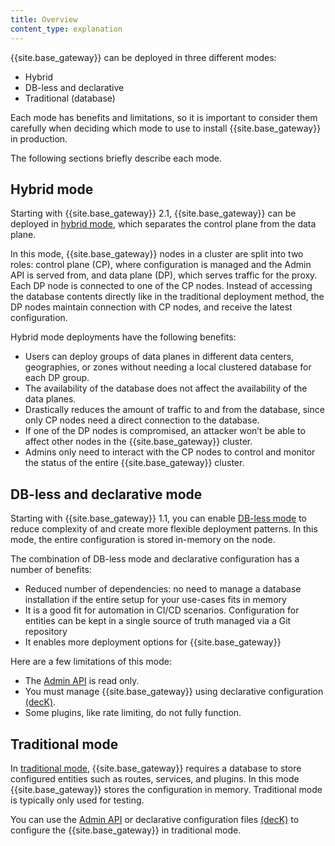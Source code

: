 ```yaml
---
title: Overview
content_type: explanation
---
```


{{site.base_gateway}} can be deployed in three different modes:

* Hybrid
* DB-less and declarative
* Traditional (database)

Each mode has benefits and limitations, so it is important to consider them carefully when deciding which mode to use to install {{site.base_gateway}} in production. 

The following sections briefly describe each mode. 

## Hybrid mode

Starting with {{site.base_gateway}} 2.1, {{site.base_gateway}} can be deployed in
[hybrid mode](/gateway/{{page.kong_version}}/kong-production/deployment-topologies/hybrid-mode/), which separates the control plane from the data plane.

In this mode, {{site.base_gateway}} nodes in a cluster are split into two roles: control plane
(CP), where configuration is managed and the Admin API is served from, and data
plane (DP), which serves traffic for the proxy. Each DP node is connected to one of the CP nodes. Instead of accessing the database contents directly like in the
traditional deployment method, the DP nodes maintain connection with CP nodes,
and receive the latest configuration. 

Hybrid mode deployments have the following benefits:

* Users can deploy groups of data planes in different data centers, geographies, or zones without needing a local clustered database for each DP group.
* The availability of the database does not affect the availability of the data planes. 
* Drastically reduces the amount of traffic to and from the database, since only CP nodes need a direct connection to the database.
* If one of the DP nodes is compromised, an attacker won’t be able to affect other nodes in the {{site.base_gateway}} cluster.
* Admins only need to interact with the CP nodes to control and monitor the status of the entire {{site.base_gateway}} cluster.

## DB-less and declarative mode

Starting with {{site.base_gateway}} 1.1, you can enable [DB-less mode](/gateway/{{page.kong_version}}/kong-production/deployment-topologies/db-less-and-declarative-config/) to reduce complexity of and create more flexible deployment patterns. In this mode, the entire configuration is stored in-memory on the node.  

The combination of DB-less mode and declarative configuration has a number
of benefits:

* Reduced number of dependencies: no need to manage a database installation
  if the entire setup for your use-cases fits in memory
* It is a good fit for automation in CI/CD scenarios. Configuration for
  entities can be kept in a single source of truth managed via a Git
  repository
* It enables more deployment options for {{site.base_gateway}}

Here are a few limitations of this mode:

* The [Admin API](/gateway/{{page.kong_version}}/admin-api/) is read only.
* You must manage {{site.base_gateway}} using declarative configuration [(decK)](/deck/{{page.kong_version}}/).
* Some plugins, like rate limiting, do not fully function.

## Traditional mode

In [traditional mode](/gateway/{{page.kong_version}}/kong-production/deployment-topologies/traditional/), {{site.base_gateway}} requires a database to store configured entities such as routes, services, and plugins. In this mode {{site.base_gateway}} stores the configuration in memory. Traditional mode is typically only used for testing. 


You can use the [Admin API](/gateway/{{page.kong_version}}/admin-api/) or declarative configuration files [(decK)](/deck/{{page.kong_version}}/) to configure the {{site.base_gateway}} in traditional mode. 
